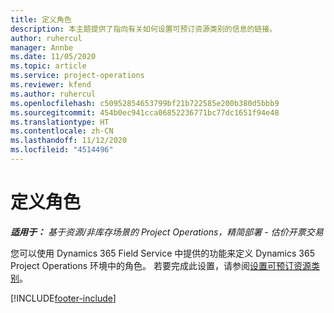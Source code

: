 ```yaml
---
title: 定义角色
description: 本主题提供了指向有关如何设置可预订资源类别的信息的链接。
author: ruhercul
manager: Annbe
ms.date: 11/05/2020
ms.topic: article
ms.service: project-operations
ms.reviewer: kfend
ms.author: ruhercul
ms.openlocfilehash: c50952854653799bf21b722585e200b380d5bbb9
ms.sourcegitcommit: 454b0ec941cca06852236771bc77dc1651f94e48
ms.translationtype: HT
ms.contentlocale: zh-CN
ms.lasthandoff: 11/12/2020
ms.locfileid: "4514496"
---
```

# <a name="define-roles"></a>定义角色

_**适用于：** 基于资源/非库存场景的 Project Operations，精简部署 - 估价开票交易_

您可以使用 Dynamics 365 Field Service 中提供的功能来定义 Dynamics 365 Project Operations 环境中的角色。 若要完成此设置，请参阅[设置可预订资源类别](https://docs.microsoft.com/dynamics365/field-service/set-up-bookable-resource-categories)。


[!INCLUDE[footer-include](../includes/footer-banner.md)]